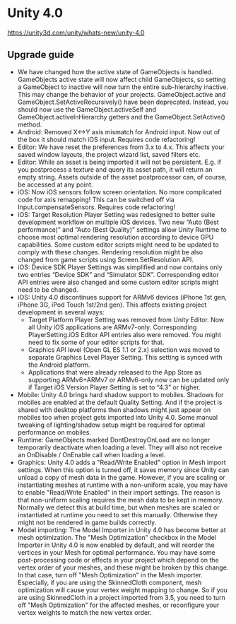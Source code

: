 # Unity 4.0

https://unity3d.com/unity/whats-new/unity-4.0

## Upgrade guide



*   We have changed how the active state of GameObjects is handled. GameObjects active state will now affect child GameObjects, so setting a GameObject to inactive will now turn the entire sub-hierarchy inactive. This may change the behavior of your projects. GameObject.active and GameObject.SetActiveRecursively() have been deprecated. Instead, you should now use the GameObject.activeSelf and GameObject.activeInHierarchy getters and the GameObject.SetActive() method.
*   Android: Removed X<->Y axis mismatch for Android input. Now out of the box it should match iOS input. Requires code refactoring!
*   Editor: We have reset the preferences from 3.x to 4.x. This affects your saved window layouts, the project wizard list, saved filters etc.
*   Editor: While an asset is being imported it will not be persistent. E.g. if you postprocess a texture and query its asset path, it will return an empty string. Assets outside of the asset postprocessor can, of course, be accessed at any point.
*   iOS: Now iOS sensors follow screen orientation. No more complicated code for axis remapping! This can be switched off via Input.compensateSensors. Requires code refactoring!
*   iOS: Target Resolution Player Setting was redesigned to better suite development workflow on multiple iOS devices. Two new “Auto (Best performance)” and “Auto (Best Quality)” settings allow Unity Runtime to choose most optimal rendering resolution according to device GPU capabilities. Some custom editor scripts might need to be updated to comply with these changes. Rendering resolution might be also changed from game scripts using Screen.SetResolution API.
*   iOS: Device SDK Player Settings was simplified and now contains only two entries “Device SDK” and “Simulator SDK”. Corresponding editor API entries were also changed and some custom editor scripts might need to be changed.
*   iOS: Unity 4.0 discontinues support for ARMv6 devices (iPhone 1st gen, iPhone 3G, iPod Touch 1st/2nd gen). This affects existing project development in several ways:
    *   Target Platform Player Setting was removed from Unity Editor. Now all Unity iOS applications are ARMv7-only. Corresponding PlayerSetting.iOS Editor API entries also were removed. You might need to fix some of your editor scripts for that.
    *   Graphics API level (Open GL ES 1.1 or 2.x) selection was moved to separate Graphics Level Player Setting. This setting is synced with the Android platform.
    *   Applications that were already released to the App Store as supporting ARMv6+ARMv7 or ARMv6-only now can be updated only if Target iOS Version Player Setting is set to “4.3” or higher.
*   Mobile: Unity 4.0 brings hard shadow support to mobiles. Shadows for mobiles are enabled at the default Quality Setting. And if the project is shared with desktop platforms then shadows might just appear on mobiles too when project gets imported into Unity 4.0. Some manual tweaking of lighting/shadow setup might be required for optimal performance on mobiles.
*   Runtime: GameObjects marked DontDestroyOnLoad are no longer temporarily deactivate when loading a level. They will also not receive an OnDisable / OnEnable call when loading a level.
*   Graphics: Unity 4.0 adds a "Read/Write Enabled" option in Mesh import settings. When this option is turned off, it saves memory since Unity can unload a copy of mesh data in the game. However, if you are scaling or instantiating meshes at runtime with a non-uniform scale, you may have to enable "Read/Write Enabled" in their import settings. The reason is that non-uniform scaling requires the mesh data to be kept in memory. Normally we detect this at build time, but when meshes are scaled or instantiated at runtime you need to set this manually. Otherwise they might not be rendered in game builds correctly.
*   Model importing: The Model Importer in Unity 4.0 has become better at mesh optimization. The "Mesh Optimization" checkbox in the Model Importer in Unity 4.0 is now enabled by default, and will reorder the vertices in your Mesh for optimal performance. You may have some post-processing code or effects in your project which depend on the vertex order of your meshes, and these might be broken by this change. In that case, turn off "Mesh Optimization" in the Mesh importer. Especially, if you are using the SkinnedCloth component, mesh optimization will cause your vertex weight mapping to change. So if you are using SkinnedCloth in a project imported from 3.5, you need to turn off "Mesh Optimization" for the affected meshes, or reconfigure your vertex weights to match the new vertex order.